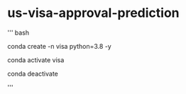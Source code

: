 # us-visa-approval-prediction

'''
bash


conda create -n visa python=3.8 -y

conda activate visa     

conda deactivate


'''